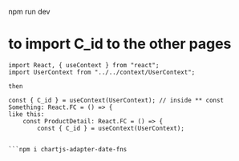 npm run dev

# to import C_id to the other pages

```
import React, { useContext } from "react";
import UserContext from "../../context/UserContext";

then

const { C_id } = useContext(UserContext); // inside ** const Something: React.FC = () => {
like this:
    const ProductDetail: React.FC = () => {
        const { C_id } = useContext(UserContext);
```

````npm install -D sass-embedded

```npm i chartjs-adapter-date-fns

````
